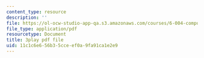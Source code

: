 ```yaml
---
content_type: resource
description: ''
file: https://ol-ocw-studio-app-qa.s3.amazonaws.com/courses/6-004-computation-structures-spring-2017/11c1c6e656b35cceef0a9fa91ca1e2e9_185WS_ZzobA.pdf
file_type: application/pdf
resourcetype: Document
title: 3play pdf file
uid: 11c1c6e6-56b3-5cce-ef0a-9fa91ca1e2e9
---
```

